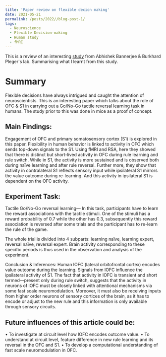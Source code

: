 ```yaml
---
title: 'Paper review on flexible decion making'
date: 2021-05-21
permalink: /posts/2022//blog-post-1/
tags:
  - Neuroscience
  - Flexible Decision-making
  - Human study
  - fMRI
---
```


This is a review of an interesting [study](https://www.biorxiv.org/content/10.1101/2022.02.02.478729v1.full) from Abhishek Bannerjee
& Burkhard Pleger's lab. Summarising what I learnt from this study.

Summary
======

Flexible decisions have always intrigued and caught the attention of neuroscientists. This is an interesting paper which talks about the role of OFC & S1 in carrying out a Go/No-Go tactile reversal learning task in humans. The study prior to this was done in mice as a proof of concept.

Main Findings:
------

Engagement of OFC and primary somatosensory cortex (S1) is explored in this paper. Flexibility in human behavior is linked to activity in OFC which sends top-down signals to the S1. Using fMRI and RSA, here they showed that there is distinct but short-lived activity in OFC during rule learning and rule switch. While in S1, the activity is more sustained and is observed both during naïve learning and after rule reversal. Further more, they show that activity in contralateral S1 reflects sensory input while ipsilateral S1 mirrors the value outcome during re-learning. And this activity in ipsilateral S1 is dependent on the OFC activity.

Experiment Task:
------

Tactile Go/No-Go reversal learning— In this task, participants have to learn the reward associations with the tactile stimuli. One of the stimuli has a reward probability of 0.7 while the other has 0.3, subsequently this reward association is reversed after some trials and the participant has to re-learn the rule of the game.

The whole trial is divided into 4 subparts: learning naïve, learning expert, reversal naïve, reversal expert. Brain activity corresponding to these specific periods is thus used in the observation and analysis of the experiment.

Conclusion & Inferences:
Human lOFC (lateral orbitofrontal cortex) encodes value outcome during the learning. Signals from lOFC influence the ipsilateral activity of S1. The fact that activity in lOFC is transient and short termed—present only during rule switch, suggests that the activity in neurons of lOFC must be closely linked with attentional mechanisms via some fast scale neuromodulation. Moreover, it must also be receiving inputs from higher order neurons of sensory cortices of the brain, as it has to encode or adjust to the new rule and this information is only available through sensory circuits.

Future influences of this article could be:
------

•	To investigate at circuit level how lOFC encodes outcome value.
•	To understand at circuit level, feature difference in new rule learning and its reversal in the OFC and S1.
•	To develop a computational understanding of fast scale neuromodulation in OFC.
